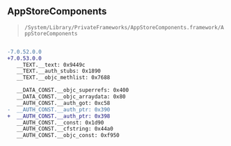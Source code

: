 ## AppStoreComponents

> `/System/Library/PrivateFrameworks/AppStoreComponents.framework/AppStoreComponents`

```diff

-7.0.52.0.0
+7.0.53.0.0
   __TEXT.__text: 0x9449c
   __TEXT.__auth_stubs: 0x1890
   __TEXT.__objc_methlist: 0x7688

   __DATA_CONST.__objc_superrefs: 0x400
   __DATA_CONST.__objc_arraydata: 0x80
   __AUTH_CONST.__auth_got: 0xc58
-  __AUTH_CONST.__auth_ptr: 0x390
+  __AUTH_CONST.__auth_ptr: 0x398
   __AUTH_CONST.__const: 0x1d90
   __AUTH_CONST.__cfstring: 0x44a0
   __AUTH_CONST.__objc_const: 0xf950

```
